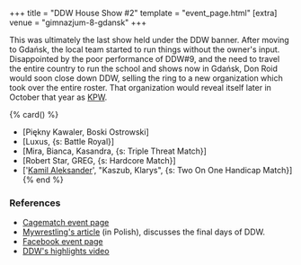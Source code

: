 +++
title = "DDW House Show #2"
template = "event_page.html"
[extra]
venue = "gimnazjum-8-gdansk"
+++

This was ultimately the last show held under the DDW banner. After moving to Gdańsk, the local team started to run things without the owner's input.
Disappointed by the poor performance of DDW#9, and the need to travel the entire country to run the school and shows now in Gdańsk, Don Roid would soon close down DDW, selling the ring to a new organization which took over the entire roster. That organization would reveal itself later in October that year as [KPW](@/o/kpw.md).

{% card() %}
- [Piękny Kawaler, Boski Ostrowski]
- [Luxus, {s: Battle Royal}]
- [Mira, Bianca, Kasandra, {s: Triple Threat Match}]
- [Robert Star, GREG, {s: Hardcore Match}]
- ['[Kamil Aleksander](@/w/kamil-aleksander.md)', "Kaszub, Klarys", {s: Two On One
      Handicap Match}]
{% end %}

### References

* [Cagematch event page](https://www.cagematch.net/?id=1&nr=129059)
* [Mywrestling's article](https://mywrestling.com.pl/historia-polskiego-wrestlingu-6-pierwsza-biletowana-gala-mzw-powstanie-kpw-obecna-sytuacja/) (in Polish), discusses the final days of DDW.
* [Facebook event page](https://www.facebook.com/events/754910457961178)
* [DDW's highlights video](https://www.youtube.com/watch?v=V0hXeu1SsPg)
